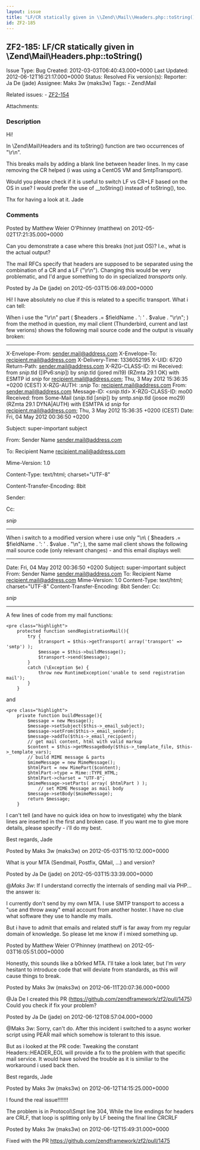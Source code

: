```yaml
---
layout: issue
title: "LF/CR statically given in \\Zend\\Mail\\Headers.php::toString()"
id: ZF2-185
---
```


ZF2-185: LF/CR statically given in \\Zend\\Mail\\Headers.php::toString() 
-------------------------------------------------------------------------

 Issue Type: Bug Created: 2012-03-03T06:40:43.000+0000 Last Updated: 2012-06-12T16:21:17.000+0000 Status: Resolved Fix version(s): 
 Reporter:  Ja De (jade)  Assignee:  Maks 3w (maks3w)  Tags: - Zend\\Mail
 
 Related issues: - [ZF2-154](/issues/browse/ZF2-154)
 
 Attachments: 
### Description

Hi!

In \\Zend\\Mail\\Headers and its toString() function are two occurrences of "\\r\\n".

This breaks mails by adding a blank line between header lines. In my case removing the CR helped (i was using a CentOS VM and SmtpTransport).

Would you please check if it is useful to switch LF vs CR+LF based on the OS in use? I would prefer the use of \_\_toString() instead of toString(), too.

Thx for having a look at it. Jade

 

 

### Comments

Posted by Matthew Weier O'Phinney (matthew) on 2012-05-02T17:21:35.000+0000

Can you demonstrate a case where this breaks (not just OS)? I.e., what is the actual output?

The mail RFCs specify that headers are supposed to be separated using the combination of a CR and a LF ("\\r\\n"). Changing this would be very problematic, and I'd argue something to do in specialized _transports_ only.

 

 

Posted by Ja De (jade) on 2012-05-03T15:06:49.000+0000

Hi! I have absolutely no clue if this is related to a specific transport. What i can tell:

When i use the "\\r\\n" part ( $headers .= $fieldName . ': ' . $value . "\\r\\n"; ) from the method in question, my mail client (Thunderbird, current and last few verions) shows the following mail source code and the output is visually broken:

- - - - - -

X-Envelope-From: [sender.mail@address.com](mailto:sender.mail@address.com) X-Envelope-To: [recipient.mail@address.com](mailto:recipient.mail@address.com) X-Delivery-Time: 1336052195 X-UID: 6720 Return-Path: [sender.mail@address.com](mailto:sender.mail@address.com) X-RZG-CLASS-ID: mi Received: from _snip_.tld ([IPv6:_snip_]) by _snip_.tld (jored mi19) (RZmta 29.1 OK) with ESMTP id _snip_ for [recipient.mail@address.com](mailto:recipient.mail@address.com); Thu, 3 May 2012 15:36:35 +0200 (CEST) X-RZG-AUTH: :_snip_ To: recipient.mail@address.com From: sender.mail@address.com Message-ID: <_snip_.tld> X-RZG-CLASS-ID: mo00 Received: from Some-Mail (_snip_.tld [_snip_]) by smtp._snip_.tld (josoe mo29) (RZmta 29.1 DYNA|AUTH) with ESMTPA id _snip_ for [recipient.mail@address.com](mailto:recipient.mail@address.com); Thu, 3 May 2012 15:36:35 +0200 (CEST) Date: Fri, 04 May 2012 00:36:50 +0200

Subject: super-important subject

From: Sender Name [sender.mail@address.com](mailto:sender.mail@address.com)

To: Recipient Name [recipient.mail@address.com](mailto:recipient.mail@address.com)

Mime-Version: 1.0

Content-Type: text/html; charset="UTF-8"

Content-Transfer-Encoding: 8bit

Sender:

Cc:

_snip_

- - - - - -

When i switch to a modified version where i use only "\\n\\ ( $headers .= $fieldName . ': ' . $value . "\\n"; ), the same mail client shows the following mail source code (only relevant changes) - and this email displays well:

- - - - - -

Date: Fri, 04 May 2012 00:36:50 +0200 Subject: super-important subject From: Sender Name [sender.mail@address.com](mailto:sender.mail@address.com) To: Recipient Name [recipient.mail@address.com](mailto:recipient.mail@address.com) Mime-Version: 1.0 Content-Type: text/html; charset="UTF-8" Content-Transfer-Encoding: 8bit Sender: Cc:

_snip_

- - - - - -

A few lines of code from my mail functions:

 
    <pre class="highlight">
        protected function sendRegistrationMail(){
            try {
                $transport = $this->getTransport( array('transport' => 'smtp') );
                $message = $this->buildMessage();
                $transport->send($message);     
            } 
            catch (\Exception $e) {
                throw new RuntimeException('unable to send registration mail');
            }
        }


and

 
    <pre class="highlight">
        private function buildMessage(){
            $message = new Message();
            $message->setSubject($this->_email_subject);
            $message->setFrom($this->_email_sender);
            $message->addTo($this->_email_recipient);
            // get mail content, html with valid markup
            $content = $this->getMessageBody($this->_template_file, $this->_template_vars);
            // build MIME message & parts
            $mimeMessage = new MimeMessage();
            $htmlPart = new MimePart($content);
            $htmlPart->type = Mime::TYPE_HTML;
            $htmlPart->charset = "UTF-8"; 
            $mimeMessage->setParts( array( $htmlPart ) );
                // set MIME Message as mail body
            $message->setBody($mimeMessage);
            return $message;
        }   


I can't tell (and have no quick idea on how to investigate) why the blank lines are inserted in the first and broken case. If you want me to give more details, please specify - i'll do my best.

Best regards, Jade

 

 

Posted by Maks 3w (maks3w) on 2012-05-03T15:10:12.000+0000

What is your MTA (Sendmail, Postfix, QMail, ...) and version?

 

 

Posted by Ja De (jade) on 2012-05-03T15:33:39.000+0000

@_Maks 3w_: If I understand correctly the internals of sending mail via PHP... the answer is:

I currently don't send by my own MTA. I use SMTP transport to access a "use and throw away" email account from another hoster. I have no clue what software they use to handle my mails.

But i have to admit that emails and related stuff is far away from my regular domain of knowledge. So please let me know if i mixed something up.

 

 

Posted by Matthew Weier O'Phinney (matthew) on 2012-05-03T16:05:51.000+0000

Honestly, this sounds like a b0rked MTA. I'll take a look later, but I'm _very_ hesitant to introduce code that will deviate from standards, as this _will_ cause things to break.

 

 

Posted by Maks 3w (maks3w) on 2012-06-11T20:07:36.000+0000

@Ja De I created this PR (<https://github.com/zendframework/zf2/pull/1475>) Could you check if fix your problem?

 

 

Posted by Ja De (jade) on 2012-06-12T08:57:04.000+0000

@Maks 3w: Sorry, can't do. After this incident i switched to a async worker script using PEAR mail which somehow is tolerant to this issue.

But as i looked at the PR code: Tweaking the constant Headers::HEADER\_EOL will provide a fix to the problem with that specific mail service. It would have solved the trouble as it is similiar to the workaround i used back then.

Best regards, Jade

 

 

Posted by Maks 3w (maks3w) on 2012-06-12T14:15:25.000+0000

I found the real issue!!!!!!!

The problem is in Protocol\\Smpt line 304, While the line endings for headers are CRLF, that loop is splitting only by LF beeing the final line CRCRLF

 

 

Posted by Maks 3w (maks3w) on 2012-06-12T15:49:31.000+0000

Fixed with the PR <https://github.com/zendframework/zf2/pull/1475>

 

 